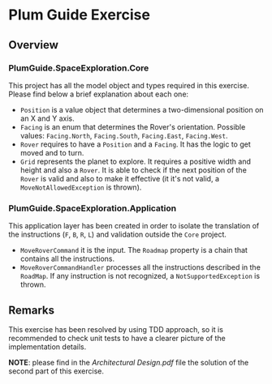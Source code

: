 # Plum Guide Exercise

## Overview

### PlumGuide.SpaceExploration.Core
This project has all the model object and types required in this exercise. Please find below a brief explanation about each one:
- `Position` is a value object that determines a two-dimensional position on an X and Y axis.
- `Facing` is an enum that determines the Rover's orientation. Possible values: `Facing.North`, `Facing.South`, `Facing.East`, `Facing.West`.
- `Rover` requires to have a `Position` and a `Facing`. It has the logic to get moved and to turn.
- `Grid` represents the planet to explore. It requires a positive width and height and also a `Rover`. It is able to check if the next position of the `Rover` is valid and also to make it effective (it it's not valid, a `MoveNotAllowedException` is thrown).


### PlumGuide.SpaceExploration.Application
This application layer has been created in order to isolate the translation of the instructions (`F`, `B`, `R`, `L`) and validation outside the `Core` project.

- `MoveRoverCommand` it is the input. The `Roadmap` property is a chain that contains all the instructions.
- `MoveRoverCommandHandler` processes all the instructions described in the `RoadMap`. If any instruction is not recognized, a `NotSupportedException` is thrown.

## Remarks

This exercise has been resolved by using TDD approach, so it is recommended to check unit tests to have a clearer picture of the implementation details.

**NOTE**: please find in the *Architectural Design.pdf* file the solution of the second part of this exercise. 
